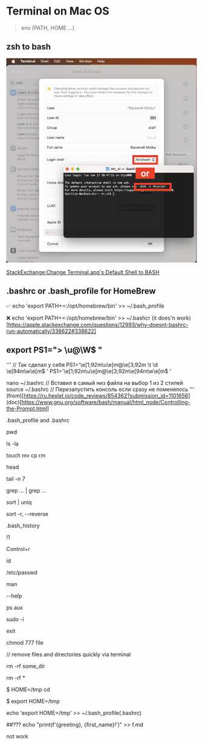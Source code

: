 Terminal on Mac OS
=================

> env (PATH, HOME ...)


## zsh to bash
![System Settings... > Users & Groups > Advanced Options or '$ chsh -s /bin/bash'](src/bash_or_zsh.png)

[StackExchange:Change Terminal.app's Default Shell to BASH](https://apple.stackexchange.com/questions/7984/change-terminal-apps-default-shell-to-bash)

## .bashrc or .bash_profile for HomeBrew

✅ echo 'export PATH+=:/opt/homebrew/bin' >> ~/.bash_profile 

❌ echo 'export PATH+=:/opt/homebrew/bin' >> ~/.bashcr (it does'n work)[https://apple.stackexchange.com/questions/12993/why-doesnt-bashrc-run-automatically/338622#338622]

## export PS1="> \u@\W$ "
'''
// Так сделал у себя
PS1='\e[1;92m\u\e[m@\e[3;92m \t \d \e[94m\w\e[m$ '
PS1='\e[1;92m\u\e[m@\e[3;92m\e[94m\w\e[m$ '

nano ~/.bashrc
// Вставил в самый низ файла на выбор 1 из 2 стилей
source ~/.bashrc
// Перезапустить консоль если сразу не поменялось
'''
(from)[https://ru.hexlet.io/code_reviews/854362?submission_id=1101656]
(doc)[https://www.gnu.org/software/bash/manual/html_node/Controlling-the-Prompt.html]

.bash_profile and .bashrc

pwd 

ls -la

touch mv cp rm

head 

tail -n 7

grep … | grep …

sort | uniq

sort -r, --reverse

.bash_history

!1

Control+r

id

/etc/passwd

man

--help

ps aux

sudo -i 

exit

chmod 777 file

// remove files and directories quickly via terminal 

rm -rf some_dir

rm -rf *

$ HOME=/tmp cd

$ export HOME=/tmp

echo 'export HOME=/tmp' >> ~/.bash_profile(.bashrc)


##???
echo "print(f'{greeting}, {first_name}!')" >> f.md

not work
